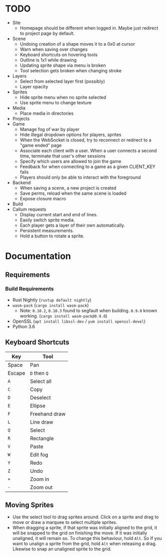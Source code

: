# TODO

* Site
    * Homepage should be different when logged in. Maybe just redirect to
        project page by default.
* Scene
    * Undoing creation of a shape moves it to a 0x0 at cursor
    * Warn when saving over changes
    * Keyboard shortcuts on hovering tools
    * Outline is 1x1 while drawing
    * Updating sprite shape via menu is broken
    * Tool selection gets broken when changing stroke
* Layers
    * Select from selected layer first (possibly)
    * Layer opacity
* Sprites
    * Hide sprite menu when no sprite selected
    * Use sprite menu to change texture
* Media
    * Place media in directories
* Projects
* Game
    * Manage fog of war by player
    * Hide illegal dropdown options for players, sprites
    * When the WebSocket is closed, try to reconnect or redirect to a
        "game ended" page
    * Associate each client with a user. When a user connects a second time,
        terminate that user's other sessions
    * Specify which users are allowed to join the game
    * Feedback for when connecting to a game as a given CLIENT_KEY fails
    * Players should only be able to interact with the foreground
* Backend
    * When saving a scene, a new project is created
    * Save perms, reload when the same scene is loaded
    * Expose closure macro
* Build
* Callum requests
    * Display current start and end of lines.
    * Easily switch sprite media.
    * Each player gets a layer of their own automatically.
    * Persistent measurements.
    * Hold a button to rotate a sprite.

# Documentation

## Requirements

### Build Requirements

* Rust Nightly (`rustup default nightly`)
* `wasm-pack` (`cargo install wasm-pack`)
    * Note: `0.10.2`, `0.10.3` found to segfault when building. `0.9.0` known
        working. (`cargo install wasm-pack@0.9.0`)
* OpenSSL (`apt install libssl-dev` / `yum install openssl-devel`)
* Python 3.6

## Keyboard Shortcuts

| Key    | Tool          |
| ------ | ------------- |
| Space  | Pan           |
| Escape | `D` then `Q`  |
| `A`    | Select all    |
| `C`    | Copy          |
| `D`    | Deselect      |
| `E`    | Ellipse       |
| `F`    | Freehand draw |
| `L`    | Line draw     |
| `Q`    | Select        |
| `R`    | Rectangle     |
| `V`    | Paste         |
| `W`    | Edit fog      |
| `Y`    | Redo          |
| `Z`    | Undo          |
| `+`    | Zoom in       |
| `-`    | Zoom out      |

## Moving Sprites

* Use the select tool to drag sprites around. Click on a sprite and drag to
    move or draw a marquee to select multiple sprites.
* When dragging a sprite, if that sprite was initially aligned to the grid, it
    will be snapped to the grid on finishing the move. If it was initially
    unaligned, it will remain so. To change this behaviour, hold `Alt`. So If
    you want to unalign a sprite from the grid, hold `Alt` when releasing a
    drag. Likewise to snap an unaligned sprite to the grid. 
